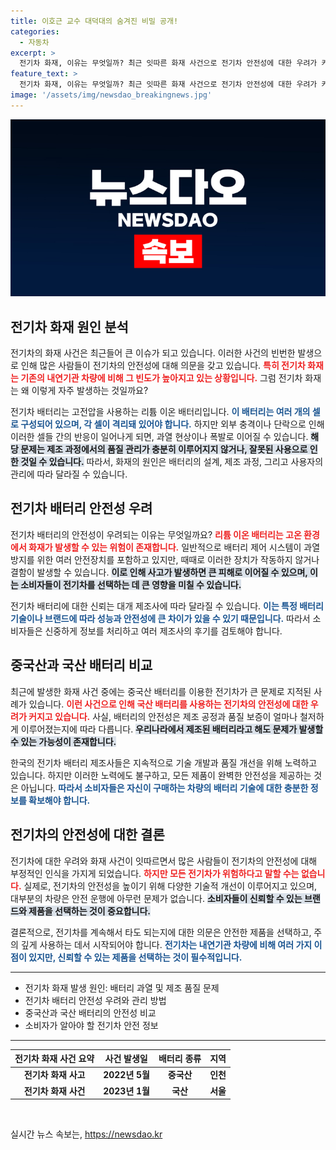 ```yaml
---
title: 이호근 교수 대덕대의 숨겨진 비밀 공개!
categories:
  - 자동차
excerpt: >
  전기차 화재, 이유는 무엇일까? 최근 잇따른 화재 사건으로 전기차 안전성에 대한 우려가 커지고 있다. 중국산과 국산 배터리 모두의 진실이 밝혀질까? 지금 바로 클릭해 안전한 전기차의 미래를 확인해보세요!
feature_text: >
  전기차 화재, 이유는 무엇일까? 최근 잇따른 화재 사건으로 전기차 안전성에 대한 우려가 커지고 있다. 중국산과 국산 배터리 모두의 진실이 밝혀질까? 지금 바로 클릭해 안전한 전기차의 미래를 확인해보세요!
image: '/assets/img/newsdao_breakingnews.jpg'
---
```


<p><img src="/assets/img/newsdao_breakingnews.jpg" alt="pcversion 속보" /></p>

<h2 data-ke-size="size26">전기차 화재 원인 분석</h2>

<p>전기차의 화재 사건은 최근들어 큰 이슈가 되고 있습니다. 이러한 사건의 빈번한 발생으로 인해 많은 사람들이 전기차의 안전성에 대해 의문을 갖고 있습니다. <b><span style="color: #ee2323;">특히 전기차 화재는 기존의 내연기관 차량에 비해 그 빈도가 높아지고 있는 상황입니다.</span></b> 그럼 전기차 화재는 왜 이렇게 자주 발생하는 것일까요?</p>

<p>전기차 배터리는 고전압을 사용하는 리튬 이온 배터리입니다. <b><span style="color: #1a5490;">이 배터리는 여러 개의 셀로 구성되어 있으며, 각 셀이 격리돼 있어야 합니다.</span></b> 하지만 외부 충격이나 단락으로 인해 이러한 셀들 간의 반응이 일어나게 되면, 과열 현상이나 폭발로 이어질 수 있습니다. <b><span style="background-color: #21538527;">해당 문제는 제조 과정에서의 품질 관리가 충분히 이루어지지 않거나, 잘못된 사용으로 인한 것일 수 있습니다.</span></b> 따라서, 화재의 원인은 배터리의 설계, 제조 과정, 그리고 사용자의 관리에 따라 달라질 수 있습니다.</p>

<h2 data-ke-size="size26">전기차 배터리 안전성 우려</h2>

<p>전기차 배터리의 안전성이 우려되는 이유는 무엇일까요? <b><span style="color: #ee2323;">리튬 이온 배터리는 고온 환경에서 화재가 발생할 수 있는 위험이 존재합니다.</span></b> 일반적으로 배터리 제어 시스템이 과열 방지를 위한 여러 안전장치를 포함하고 있지만, 때때로 이러한 장치가 작동하지 않거나 결함이 발생할 수 있습니다. <b><span style="background-color: #21538527;">이로 인해 사고가 발생하면 큰 피해로 이어질 수 있으며, 이는 소비자들이 전기차를 선택하는 데 큰 영향을 미칠 수 있습니다.</span></b></p>

<p>전기차 배터리에 대한 신뢰는 대개 제조사에 따라 달라질 수 있습니다. <b><span style="color: #1a5490;">이는 특정 배터리 기술이나 브랜드에 따라 성능과 안전성에 큰 차이가 있을 수 있기 때문입니다.</span></b> 따라서 소비자들은 신중하게 정보를 처리하고 여러 제조사의 후기를 검토해야 합니다. </p>

<h2 data-ke-size="size26">중국산과 국산 배터리 비교</h2>

<p>최근에 발생한 화재 사건 중에는 중국산 배터리를 이용한 전기차가 큰 문제로 지적된 사례가 있습니다. <b><span style="color: #ee2323;">이런 사건으로 인해 국산 배터리를 사용하는 전기차의 안전성에 대한 우려가 커지고 있습니다.</span></b> 사실, 배터리의 안전성은 제조 공정과 품질 보증이 얼마나 철저하게 이루어졌는지에 따라 다릅니다. <b><span style="background-color: #21538527;">우리나라에서 제조된 배터리라고 해도 문제가 발생할 수 있는 가능성이 존재합니다.</span></b></p>

<p>한국의 전기차 배터리 제조사들은 지속적으로 기술 개발과 품질 개선을 위해 노력하고 있습니다. 하지만 이러한 노력에도 불구하고, 모든 제품이 완벽한 안전성을 제공하는 것은 아닙니다. <b><span style="color: #1a5490;">따라서 소비자들은 자신이 구매하는 차량의 배터리 기술에 대한 충분한 정보를 확보해야 합니다.</span></b></p>

<h2 data-ke-size="size26">전기차의 안전성에 대한 결론</h2>

<p>전기차에 대한 우려와 화재 사건이 잇따르면서 많은 사람들이 전기차의 안전성에 대해 부정적인 인식을 가지게 되었습니다. <b><span style="color: #ee2323;">하지만 모든 전기차가 위험하다고 말할 수는 없습니다.</span></b> 실제로, 전기차의 안전성을 높이기 위해 다양한 기술적 개선이 이루어지고 있으며, 대부분의 차량은 안전 운행에 아무런 문제가 없습니다. <b><span style="background-color: #21538527;">소비자들이 신뢰할 수 있는 브랜드와 제품을 선택하는 것이 중요합니다.</span></b></p>

<p>결론적으로, 전기차를 계속해서 타도 되는지에 대한 의문은 안전한 제품을 선택하고, 주의 깊게 사용하는 데서 시작되어야 합니다. <b><span style="color: #1a5490;">전기차는 내연기관 차량에 비해 여러 가지 이점이 있지만, 신뢰할 수 있는 제품을 선택하는 것이 필수적입니다.</span></b></p>

<hr>

<ul>
    <li>전기차 화재 발생 원인: 배터리 과열 및 제조 품질 문제</li>
    <li>전기차 배터리 안전성 우려와 관리 방법</li>
    <li>중국산과 국산 배터리의 안전성 비교</li>
    <li>소비자가 알아야 할 전기차 안전 정보</li>
</ul>

<hr>

<table style="width: 100%; border-collapse: collapse;">
    <thead>
        <tr>
            <th style="text-align: center;">전기차 화재 사건 요약</th>
            <th style="text-align: center;">사건 발생일</th>
            <th style="text-align: center;">배터리 종류</th>
            <th style="text-align: center;">지역</th>
        </tr>
    </thead>
    <tbody>
        <tr>
            <td style="text-align: center; height: 17px;"><b>전기차 화재 사고</b></td>
            <td style="text-align: center; height: 17px;"><b>2022년 5월</b></td>
            <td style="text-align: center; height: 17px;"><b>중국산</b></td>
            <td style="text-align: center; height: 17px;"><b>인천</b></td>
        </tr>
        <tr>
            <td style="text-align: center; height: 17px;"><b>전기차 화재 사건</b></td>
            <td style="text-align: center; height: 17px;"><b>2023년 1월</b></td>
            <td style="text-align: center; height: 17px;"><b>국산</b></td>
            <td style="text-align: center; height: 17px;"><b>서울</b></td>
        </tr>
    </tbody>
</table>

<p data-ke-size="size16">&nbsp;</p>
실시간 뉴스 속보는, <a href="https://newsdao.kr" rel="dofollow">https://newsdao.kr</a>


